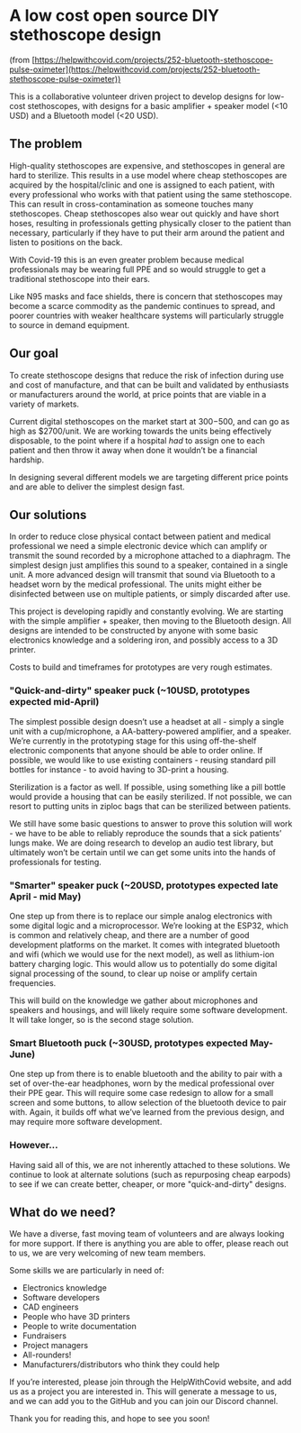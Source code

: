 # A low cost open source DIY stethoscope design

(from [https://helpwithcovid.com/projects/252-bluetooth-stethoscope-pulse-oximeter](https://helpwithcovid.com/projects/252-bluetooth-stethoscope-pulse-oximeter))

This is a collaborative volunteer driven project to develop designs for low-cost stethoscopes, with designs for a basic amplifier + speaker model (<10 USD) and a Bluetooth model (<20 USD).

## The problem

High-quality stethoscopes are expensive, and stethoscopes in general are hard to sterilize.  This results in a use model where cheap stethoscopes are acquired by the hospital/clinic and one is assigned to each patient, with every professional who works with that patient using the same stethoscope.  This can result in cross-contamination as someone touches many stethoscopes.  Cheap stethoscopes also wear out quickly and have short hoses, resulting in professionals getting physically closer to the patient than necessary, particularly if they have to put their arm around the patient and listen to positions on the back.

With Covid-19 this is an even greater problem because medical professionals may be wearing full PPE and so would struggle to get a traditional stethoscope into their ears.

Like N95 masks and face shields, there is concern that stethoscopes may become a scarce commodity as the pandemic continues to spread, and poorer countries with weaker healthcare systems will particularly struggle to source in demand equipment.

## Our goal

To create stethoscope designs that reduce the risk of infection during use and cost of manufacture, and that can be built and validated by enthusiasts or manufacturers around the world, at price points that are viable in a variety of markets.

Current digital stethoscopes on the market start at $300-$500, and can go as high as $2700/unit. We are working towards the units being effectively disposable, to the point where if a hospital *had* to assign one to each patient and then throw it away when done it wouldn’t be a financial hardship.

In designing several different models we are targeting different price points and are able to deliver the simplest design fast.

## Our solutions

In order to reduce close physical contact between patient and medical professional we need a simple electronic device which can amplify or transmit the sound recorded by a microphone attached to a diaphragm. The simplest design just amplifies this sound to a speaker, contained in a single unit. A more advanced design will transmit that sound via Bluetooth to a headset worn by the medical professional. The units might either be disinfected between use on multiple patients, or simply discarded after use.

This project is developing rapidly and constantly evolving. We are starting with the simple amplifier + speaker, then moving to the Bluetooth design. All designs are intended to be constructed by anyone with some basic electronics knowledge and a soldering iron, and possibly access to a 3D printer.

Costs to build and timeframes for prototypes are very rough estimates.

### "Quick-and-dirty" speaker puck (~10USD, prototypes expected mid-April)

The simplest possible design doesn’t use a headset at all - simply a single unit with a cup/microphone, a AA-battery-powered amplifier, and a speaker. We’re currently in the prototyping stage for this using off-the-shelf electronic components that anyone should be able to order online.  If possible, we would like to use existing containers - reusing standard pill bottles for instance - to avoid having to 3D-print a housing.

Sterilization is a factor as well.  If possible, using something like a pill bottle would provide a housing that can be easily sterilized.  If not possible, we can resort to putting units in ziploc bags that can be sterilized between patients.  

We still have some basic questions to answer to prove this solution will work - we have to be able to reliably reproduce the sounds that a sick patients’ lungs make.  We are doing research to develop an audio test library, but ultimately won’t be certain until we can get some units into the hands of professionals for testing.

### "Smarter" speaker puck (~20USD, prototypes expected late April - mid May)

One step up from there is to replace our simple analog electronics with some digital logic and a microprocessor.  We’re looking at the ESP32, which is common and relatively cheap, and there are a number of good development platforms on the market.  It comes with integrated bluetooth and wifi (which we would use for the next model), as well as lithium-ion battery charging logic.  This would allow us to potentially do some digital signal processing of the sound, to clear up noise or amplify certain frequencies.

This will build on the knowledge we gather about microphones and speakers and housings, and will likely require some software development.  It will take longer, so is the second stage solution.

### Smart Bluetooth puck (~30USD, prototypes expected May-June)

One step up from there is to enable bluetooth and the ability to pair with a set of over-the-ear headphones, worn by the medical professional over their PPE gear.  This will require some case redesign to allow for a small screen and some buttons, to allow selection of the bluetooth device to pair with.  Again, it builds off what we’ve learned from the previous design, and may require more software development.

### However...

Having said all of this, we are not inherently attached to these solutions.  We continue to look at alternate solutions (such as repurposing cheap earpods) to see if we can create better, cheaper, or more "quick-and-dirty" designs.

## What do we need?

We have a diverse, fast moving team of volunteers and are always looking for more support. If there is anything you are able to offer, please reach out to us, we are very welcoming of new team members.

Some skills we are particularly in need of:

* Electronics knowledge
* Software developers
* CAD engineers
* People who have 3D printers
* People to write documentation
* Fundraisers
* Project managers
* All-rounders!
* Manufacturers/distributors who think they could help

If you’re interested, please join through the HelpWithCovid website, and add us as a project you are interested in.  This will generate a message to us, and we can add you to the GitHub and you can join our Discord channel.

Thank you for reading this, and hope to see you soon!
